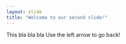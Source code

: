 ```yaml
---
layout: slide
title: "Welcome to our second slide!"
---
```


This bla bla bla
Use the left arrow to go back!
